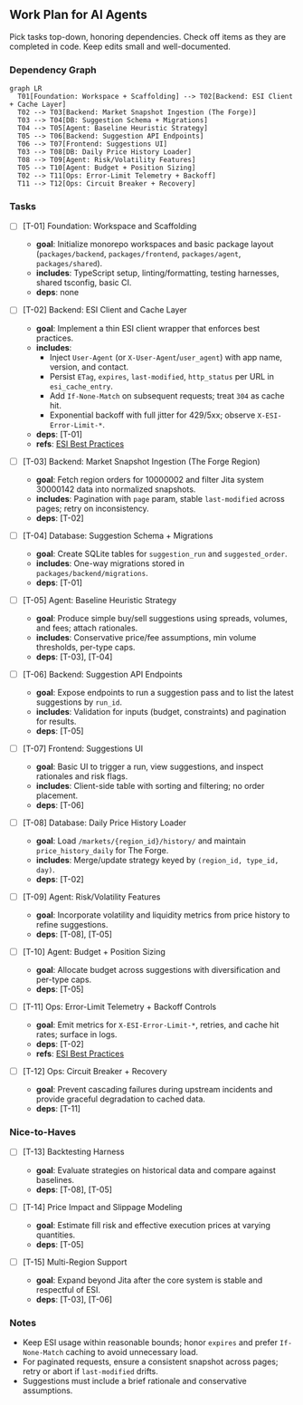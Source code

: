 ## Work Plan for AI Agents

Pick tasks top-down, honoring dependencies. Check off items as they are completed in code. Keep edits small and well-documented.

### Dependency Graph

```mermaid
graph LR
  T01[Foundation: Workspace + Scaffolding] --> T02[Backend: ESI Client + Cache Layer]
  T02 --> T03[Backend: Market Snapshot Ingestion (The Forge)]
  T03 --> T04[DB: Suggestion Schema + Migrations]
  T04 --> T05[Agent: Baseline Heuristic Strategy]
  T05 --> T06[Backend: Suggestion API Endpoints]
  T06 --> T07[Frontend: Suggestions UI]
  T03 --> T08[DB: Daily Price History Loader]
  T08 --> T09[Agent: Risk/Volatility Features]
  T05 --> T10[Agent: Budget + Position Sizing]
  T02 --> T11[Ops: Error-Limit Telemetry + Backoff]
  T11 --> T12[Ops: Circuit Breaker + Recovery]
```

### Tasks

-   [ ] [T-01] Foundation: Workspace and Scaffolding

    -   **goal**: Initialize monorepo workspaces and basic package layout (`packages/backend`, `packages/frontend`, `packages/agent`, `packages/shared`).
    -   **includes**: TypeScript setup, linting/formatting, testing harnesses, shared tsconfig, basic CI.
    -   **deps**: none

-   [ ] [T-02] Backend: ESI Client and Cache Layer

    -   **goal**: Implement a thin ESI client wrapper that enforces best practices.
    -   **includes**:
        -   Inject `User-Agent` (or `X-User-Agent`/`user_agent`) with app name, version, and contact.
        -   Persist `ETag`, `expires`, `last-modified`, `http_status` per URL in `esi_cache_entry`.
        -   Add `If-None-Match` on subsequent requests; treat `304` as cache hit.
        -   Exponential backoff with full jitter for 429/5xx; observe `X-ESI-Error-Limit-*`.
    -   **deps**: [T-01]
    -   **refs**: [ESI Best Practices](https://developers.eveonline.com/docs/services/esi/best-practices/)

-   [ ] [T-03] Backend: Market Snapshot Ingestion (The Forge Region)

    -   **goal**: Fetch region orders for 10000002 and filter Jita system 30000142 data into normalized snapshots.
    -   **includes**: Pagination with `page` param, stable `last-modified` across pages; retry on inconsistency.
    -   **deps**: [T-02]

-   [ ] [T-04] Database: Suggestion Schema + Migrations

    -   **goal**: Create SQLite tables for `suggestion_run` and `suggested_order`.
    -   **includes**: One-way migrations stored in `packages/backend/migrations`.
    -   **deps**: [T-01]

-   [ ] [T-05] Agent: Baseline Heuristic Strategy

    -   **goal**: Produce simple buy/sell suggestions using spreads, volumes, and fees; attach rationales.
    -   **includes**: Conservative price/fee assumptions, min volume thresholds, per-type caps.
    -   **deps**: [T-03], [T-04]

-   [ ] [T-06] Backend: Suggestion API Endpoints

    -   **goal**: Expose endpoints to run a suggestion pass and to list the latest suggestions by `run_id`.
    -   **includes**: Validation for inputs (budget, constraints) and pagination for results.
    -   **deps**: [T-05]

-   [ ] [T-07] Frontend: Suggestions UI

    -   **goal**: Basic UI to trigger a run, view suggestions, and inspect rationales and risk flags.
    -   **includes**: Client-side table with sorting and filtering; no order placement.
    -   **deps**: [T-06]

-   [ ] [T-08] Database: Daily Price History Loader

    -   **goal**: Load `/markets/{region_id}/history/` and maintain `price_history_daily` for The Forge.
    -   **includes**: Merge/update strategy keyed by `(region_id, type_id, day)`.
    -   **deps**: [T-02]

-   [ ] [T-09] Agent: Risk/Volatility Features

    -   **goal**: Incorporate volatility and liquidity metrics from price history to refine suggestions.
    -   **deps**: [T-08], [T-05]

-   [ ] [T-10] Agent: Budget + Position Sizing

    -   **goal**: Allocate budget across suggestions with diversification and per-type caps.
    -   **deps**: [T-05]

-   [ ] [T-11] Ops: Error-Limit Telemetry + Backoff Controls

    -   **goal**: Emit metrics for `X-ESI-Error-Limit-*`, retries, and cache hit rates; surface in logs.
    -   **deps**: [T-02]
    -   **refs**: [ESI Best Practices](https://developers.eveonline.com/docs/services/esi/best-practices/)

-   [ ] [T-12] Ops: Circuit Breaker + Recovery
    -   **goal**: Prevent cascading failures during upstream incidents and provide graceful degradation to cached data.
    -   **deps**: [T-11]

### Nice-to-Haves

-   [ ] [T-13] Backtesting Harness

    -   **goal**: Evaluate strategies on historical data and compare against baselines.
    -   **deps**: [T-08], [T-05]

-   [ ] [T-14] Price Impact and Slippage Modeling

    -   **goal**: Estimate fill risk and effective execution prices at varying quantities.
    -   **deps**: [T-05]

-   [ ] [T-15] Multi-Region Support
    -   **goal**: Expand beyond Jita after the core system is stable and respectful of ESI.
    -   **deps**: [T-03], [T-06]

### Notes

-   Keep ESI usage within reasonable bounds; honor `expires` and prefer `If-None-Match` caching to avoid unnecessary load.
-   For paginated requests, ensure a consistent snapshot across pages; retry or abort if `last-modified` drifts.
-   Suggestions must include a brief rationale and conservative assumptions.
